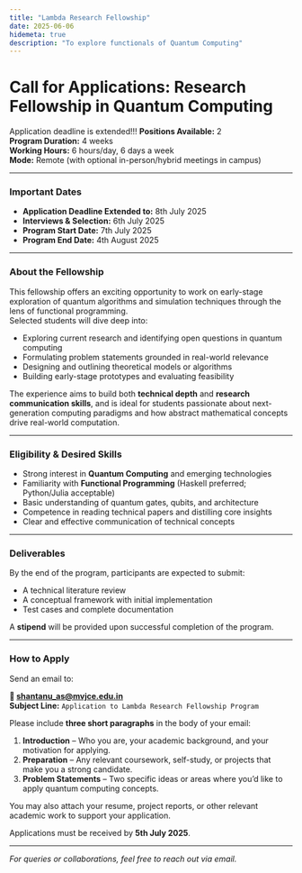 ```yaml
---
title: "Lambda Research Fellowship"
date: 2025-06-06
hidemeta: true
description: "To explore functionals of Quantum Computing"
---
```


# Call for Applications: Research Fellowship in Quantum Computing

Application deadline is extended!!!
**Positions Available:** 2  
**Program Duration:** 4 weeks  
**Working Hours:** 6 hours/day, 6 days a week  
**Mode:** Remote (with optional in-person/hybrid meetings in campus)  

---

### Important Dates
- **Application Deadline Extended to:** 8th July 2025  
- **Interviews & Selection:** 6th July 2025  
- **Program Start Date:** 7th July 2025  
- **Program End Date:** 4th August 2025  

---

### About the Fellowship

This fellowship offers an exciting opportunity to work on early-stage exploration of quantum algorithms and simulation techniques through the lens of functional programming.  
Selected students will dive deep into:
- Exploring current research and identifying open questions in quantum computing
- Formulating problem statements grounded in real-world relevance
- Designing and outlining theoretical models or algorithms
- Building early-stage prototypes and evaluating feasibility

The experience aims to build both **technical depth** and **research communication skills**, and is ideal for students passionate about next-generation computing paradigms and how abstract mathematical concepts drive real-world computation.

---

### Eligibility & Desired Skills

- Strong interest in **Quantum Computing** and emerging technologies  
- Familiarity with **Functional Programming** (Haskell preferred; Python/Julia acceptable)  
- Basic understanding of quantum gates, qubits, and architecture  
- Competence in reading technical papers and distilling core insights  
- Clear and effective communication of technical concepts  

---

### Deliverables

By the end of the program, participants are expected to submit:
- A technical literature review  
- A conceptual framework with initial implementation  
- Test cases and complete documentation  

A **stipend** will be provided upon successful completion of the program.

---

### How to Apply

Send an email to:

**📧 shantanu_as@mvjce.edu.in**  
**Subject Line:** `Application to Lambda Research Fellowship Program`  

Please include **three short paragraphs** in the body of your email:

1. **Introduction** – Who you are, your academic background, and your motivation for applying.  
2. **Preparation** – Any relevant coursework, self-study, or projects that make you a strong candidate.  
3. **Problem Statements** – Two specific ideas or areas where you’d like to apply quantum computing concepts.

You may also attach your resume, project reports, or other relevant academic work to support your application.

Applications must be received by **5th July 2025**.

---

_For queries or collaborations, feel free to reach out via email._

